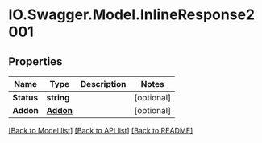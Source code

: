 # IO.Swagger.Model.InlineResponse2001
## Properties

Name | Type | Description | Notes
------------ | ------------- | ------------- | -------------
**Status** | **string** |  | [optional] 
**Addon** | [**Addon**](Addon.md) |  | [optional] 

[[Back to Model list]](../README.md#documentation-for-models) [[Back to API list]](../README.md#documentation-for-api-endpoints) [[Back to README]](../README.md)

